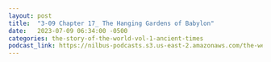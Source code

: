 ```yaml
---
layout: post
title:  "3-09 Chapter 17_ The Hanging Gardens of Babylon"
date:   2023-07-09 06:34:00 -0500
categories: the-story-of-the-world-vol-1-ancient-times
podcast_link: https://nilbus-podcasts.s3.us-east-2.amazonaws.com/the-well-trained-mind/The%20Story%20of%20the%20World%20Vol.%201%20Ancient%20Times/3-09%20Chapter%2017_%20The%20Hanging%20Gardens%20of%20Babylon.mp3
---
```

